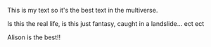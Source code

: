 This is my text so it's the best text in the multiverse.





Is this the real life, is this just fantasy, caught in a landslide... ect ect 


Alison is the best!!